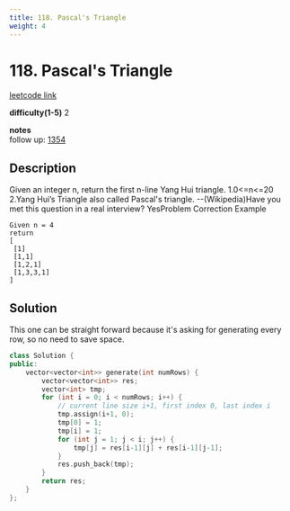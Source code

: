 ```yaml
---
title: 118. Pascal's Triangle
weight: 4
---
```

# 118. Pascal's Triangle
[leetcode link](https://leetcode.com/problems/pascals-triangle/)

**difficulty(1-5)** 
2

**notes**   
follow up: [1354](1354)

## Description
Given an integer n, return the first n-line Yang Hui triangle.
1.0<=n<=20
2.Yang Hui’s Triangle also called Pascal's triangle. --(Wikipedia)Have you met this question in a real interview?  YesProblem Correction
Example
```
Given n = 4
return 
[
 [1]
 [1,1]
 [1,2,1]
 [1,3,3,1]
]
```
## Solution
This one can be straight forward because it's asking for generating every row, so no need to save space.

```c++
class Solution {
public:
    vector<vector<int>> generate(int numRows) {
        vector<vector<int>> res;
        vector<int> tmp;
        for (int i = 0; i < numRows; i++) {
            // current line size i+1, first index 0, last index i
            tmp.assign(i+1, 0);
            tmp[0] = 1;
            tmp[i] = 1;
            for (int j = 1; j < i; j++) {
                tmp[j] = res[i-1][j] + res[i-1][j-1];
            }
            res.push_back(tmp);
        }
        return res;
    }
};
```


